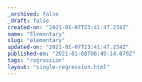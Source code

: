 ```yaml
---
_archived: false
_draft: false
created-on: "2021-01-07T23:41:47.234Z"
name: "Elementary"
slug: "elementary"
updated-on: "2021-01-07T23:41:47.234Z"
published-on: "2021-01-08T00:49:14.079Z"
tags: "regression"
layout: "single-regression.html"
---
```



